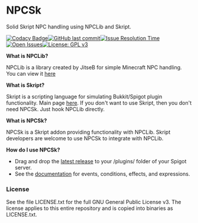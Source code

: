 # NPCSk
Solid Skript NPC handling using NPCLib and Skript.

[![Codacy Badge](https://api.codacy.com/project/badge/Grade/8f453ce9eb7e457eaa61445c990404c1)](https://www.codacy.com/manual/A248/NPCSk?utm_source=github.com&amp;utm_medium=referral&amp;utm_content=A248/NPCSk&amp;utm_campaign=Badge_Grade)[![GitHub last commit](https://img.shields.io/github/last-commit/A248/NPCSk.svg)](https://github.com/A248/NPCSk/commits/master)[![Issue Resolution Time](http://isitmaintained.com/badge/resolution/A248/NPCSk.svg)](http://isitmaintained.com/project/A248/NPCSk "Average time to resolve an issue")[![Open Issues](http://isitmaintained.com/badge/open/A248/NPCSk.svg)](http://isitmaintained.com/project/A248/NPCSk "Percentage of issues still open")[![License: GPL v3](https://img.shields.io/badge/License-GPLv3-blue.svg)](https://www.gnu.org/licenses/gpl-3.0)

**What is NPCLib?**

NPCLib is a library created by JitseB for simple Minecraft NPC handling.
You can view it [here](https://github.com/JitseB/NPCLib)

**What is Skript?**

Skript is a scripting language for simulating Bukkit/Spigot plugin functionality. Main page [here](https://skunity.com). If you don't want to use Skript, then you don't need NPCSk. Just hook NPCLib directly.

**What is NPCSk?**

NPCSk is a Skript addon providing functionality with NPCLib. Skript developers are welcome to use NPCSk to integrate with NPCLib.

**How do I use NPCSk?**
* Drag and drop the [latest release](https://github.com/A248/NPCSk/releases) to your /plugins/ folder of your Spigot server.
* See the [documentation](https://www.google.com/search?q=coming+soon) for events, conditions, effects, and expressions.

### License ###

See the file LICENSE.txt for the full GNU General Public License v3. The license applies to this entire repository and is copied into binaries as LICENSE.txt.
